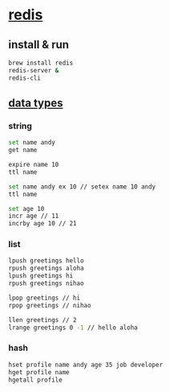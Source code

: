 # [redis](https://www.youtube.com/watch?v=jgpVdJB2sKQ)

## install & run
```bash
brew install redis
redis-server &
redis-cli
```

## [data types](https://redis.io/docs/data-types/)

### string
```bash
set name andy
get name

expire name 10
ttl name

set name andy ex 10 // setex name 10 andy 
ttl name

set age 10
incr age // 11
incrby age 10 // 21
```

### list
```bash
lpush greetings hello
rpush greetings aloha
lpush greetings hi
rpush greetings nihao

lpop greetings // hi
rpop greetings // nihao

llen greetings // 2
lrange greetings 0 -1 // hello aloha
```

### hash
```bash
hset profile name andy age 35 job developer
hget profile name
hgetall profile
```

